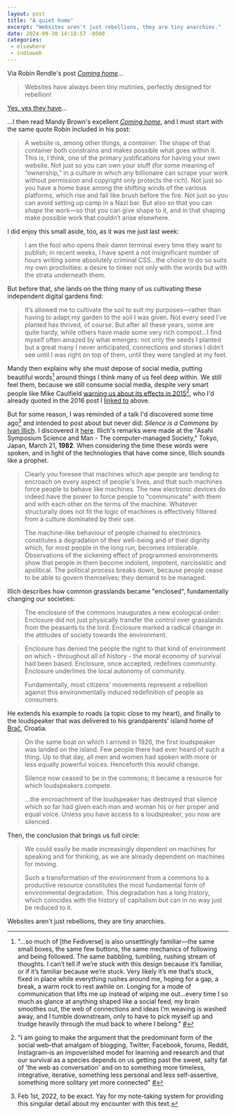 ```yaml
---
layout: post
title: "A quiet home"
excerpt: "Websites aren't just rebellions, they are tiny anarchies."
date: 2024-09-30 14:18:57 -0500
categories: 
 - elsewhere
 - indieweb
---
```


Via Robin Rendle's post _[Coming home](https://robinrendle.com/notes/coming-home/)_...

> Websites have always been tiny mutinies, perfectly designed for rebellion!

[Yes, yes they have](/2016/09/05/rebels/ "Rebels: Episode 1")...

...I then read Mandy Brown's excellent _[Coming home](https://aworkinglibrary.com/writing/coming-home)_, and I must start with the same quote Robin included in his post:

> A website is, among other things, a _container._ The shape of that container both constrains and makes possible what goes within it. This is, I think, one of the primary justifications for having your own website. Not just so you can own your stuff (for some meaning of “ownership,” in a culture in which any billionaire can scrape your work without permission and copyright only protects the rich). Not just so you have a home base among the shifting winds of the various platforms, which rise and fall like brush before the fire. Not just so you can avoid setting up camp in a Nazi bar. But also so that you can _shape_ the work—so that you can give shape to it, and in that shaping make possible work that couldn’t arise elsewhere.

I did enjoy this small aside, too, as it was me just last week:

> I am the fool who opens their damn terminal every time they want to publish; in recent weeks, I have spent a not insignificant number of hours writing some absolutely criminal CSS...the choice to do so suits my own proclivities: a desire to tinker not only with the words but with the strata underneath them.

But before that, she lands on the thing many of us cultivating these independent digital gardens find:

> It’s allowed me to cultivate the soil to suit my purposes—rather than having to adapt my garden to the soil I was given. Not every seed I’ve planted has thrived, of course. But after all these years, some are quite hardy, while others have made some very rich compost...I find myself often amazed by what emerges: not only the seeds I planted but a great many I never anticipated, connections and stories I didn’t see until I was right on top of them, until they were tangled at my feet.

Mandy then explains why she must depose of social media, putting beautiful words[^1] around things I think many of us feel deep within. We still feel them, because we still consume social media, despite very smart people like Mike Caulfield [warning us about its effects in 2015](https://hapgood.us/2015/10/17/the-garden-and-the-stream-a-technopastoral/)[^2], who I'd already quoted in the 2016 post I [linked to](/2016/09/05/rebels/) above.

But for some reason, I was reminded of a talk I'd discovered some time ago[^3] and intended to post about but never did: _Silence is a Commons_ by [Ivan Illich](https://en.wikipedia.org/wiki/Ivan_Illich). I discovered it [here](https://www.davidtinapple.com/illich/1983_silence_commons.html). Illich's remarks were made at the "Asahi Symposium Science and Man - The computer-managed Society," Tokyo, Japan, March 21, **1982**. When considering the time these words were spoken, and in light of the technologies that have come since, Illich sounds like a prophet.

> Clearly you foresee that machines which ape people are tending to encroach on every aspect of people's lives, and that such machines force people to behave like machines. The new electronic devices do indeed have the power to force people to "communicate" with them and with each other on the terms of the machine. Whatever structurally does not fit the logic of machines is effectively filtered from a culture dominated by their use.
>
> The machine-like behaviour of people chained to electronics constitutes a degradation of their well-being and of their dignity which, for most people in the long run, becomes intolerable. Observations of the sickening effect of programmed environments show that people in them become indolent, impotent, narcissistic and apolitical. The political process breaks down, because people cease to be able to govern themselves; they demand to be managed.

Illich describes how common grasslands became "enclosed", fundamentally changing our societies:

> The enclosure of the commons inaugurates a new ecological order: Enclosure did not just physically transfer the control over grasslands from the peasants to the lord. Enclosure marked a radical change in the attitudes of society towards the environment.

> Enclosure has denied the people the right to that kind of environment on which - throughout all of history - the moral economy of survival had been based. Enclosure, once accepted, redefines community. Enclosure underlines the local autonomy of community.
>
> Fundamentally, most citizens' movements represent a rebellion against this environmentally induced redefinition of people as consumers.

He extends his example to roads (a topic close to my heart), and finally to the loudspeaker that was delivered to his grandparents' island home of [Brač](https://en.wikipedia.org/wiki/Bra%C4%8D), Croatia.

> On the same boat on which I arrived in 1926, the first loudspeaker was landed on the island. Few people there had ever heard of such a thing. Up to that day, all men and women had spoken with more or less equally powerful voices. Henceforth this would change.
>
> Silence now ceased to be in the commons; it became a resource for which loudspeakers compete.
>
> ...the encroachment of the loudspeaker has destroyed that silence which so far had given each man and woman his or her proper and equal voice. Unless you have access to a loudspeaker, you now are silenced.

Then, the conclusion that brings us full circle:

> We could easily be made increasingly dependent on machines for speaking and for thinking, as we are already dependent on machines for moving.
> 
> Such a transformation of the environment from a commons to a productive resource constitutes the most fundamental form of environmental degradation. This degradation has a long history, which coincides with the history of capitalism but can in no way just be reduced to it.

Websites aren't just rebellions, they are tiny anarchies.

[^1]: "...so much of [the Fediverse] is also unsettlingly familiar—the same small boxes, the same few buttons, the same mechanics of following and being followed. The same babbling, tumbling, rushing stream of thoughts. I can’t tell if we’re stuck with this design because it’s familiar, or if it’s familiar because we’re stuck. Very likely it’s me that’s stuck, fixed in place while everything rushes around me, hoping for a gap, a break, a warm rock to rest awhile on. Longing for a mode of communication that lifts me up instead of wiping me out...every time I so much as glance at anything shaped like a social feed, my brain smoothes out, the web of connections and ideas I’m weaving is washed away, and I tumble downstream, only to have to pick myself up and trudge heavily through the mud back to where I belong." [#](https://aworkinglibrary.com/writing/coming-home)

[^2]: "I am going to make the argument that the predominant form of the social web–that amalgam of blogging, Twitter, Facebook, forums, Reddit, Instagram–is an impoverished model for learning and research and that our survival as a species depends on us getting past the sweet, salty fat of 'the web as conversation' and on to something more timeless, integrative, iterative, something less personal and less self-assertive, something more solitary yet more connected" [#](https://hapgood.us/2015/10/17/the-garden-and-the-stream-a-technopastoral/)

[^3]: Feb 1st, 2022, to be exact. Yay for my note-taking system for providing this singular detail about my encounter with this text.

